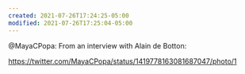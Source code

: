 ```yaml
---
created: 2021-07-26T17:24:25-05:00
modified: 2021-07-26T17:25:04-05:00
---
```


@MayaCPopa: From an interview with Alain de Botton: 

https://twitter.com/MayaCPopa/status/1419778163081687047/photo/1
